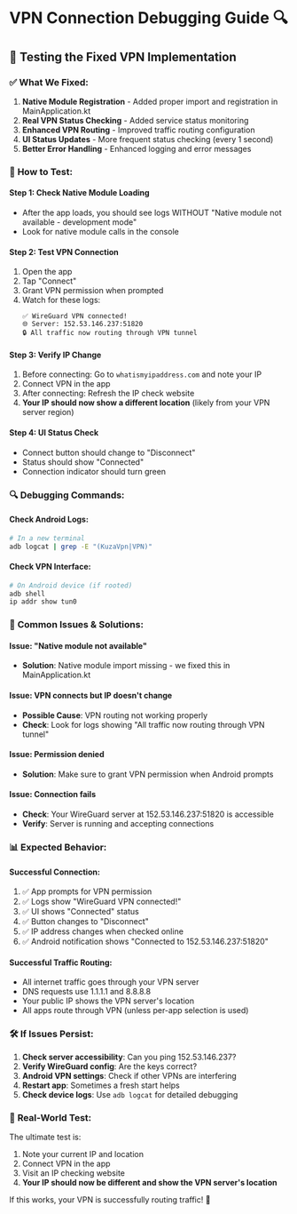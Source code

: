 # VPN Connection Debugging Guide 🔍

## 🎯 **Testing the Fixed VPN Implementation**

### ✅ **What We Fixed:**

1. **Native Module Registration** - Added proper import and registration in MainApplication.kt
2. **Real VPN Status Checking** - Added service status monitoring
3. **Enhanced VPN Routing** - Improved traffic routing configuration
4. **UI Status Updates** - More frequent status checking (every 1 second)
5. **Better Error Handling** - Enhanced logging and error messages

### 🧪 **How to Test:**

#### **Step 1: Check Native Module Loading**
- After the app loads, you should see logs WITHOUT "Native module not available - development mode"
- Look for native module calls in the console

#### **Step 2: Test VPN Connection**
1. Open the app
2. Tap "Connect"
3. Grant VPN permission when prompted
4. Watch for these logs:
   ```
   ✅ WireGuard VPN connected!
   🌐 Server: 152.53.146.237:51820
   🔒 All traffic now routing through VPN tunnel
   ```

#### **Step 3: Verify IP Change**
1. Before connecting: Go to `whatismyipaddress.com` and note your IP
2. Connect VPN in the app
3. After connecting: Refresh the IP check website
4. **Your IP should now show a different location** (likely from your VPN server region)

#### **Step 4: UI Status Check**
- Connect button should change to "Disconnect"
- Status should show "Connected"
- Connection indicator should turn green

### 🔍 **Debugging Commands:**

#### **Check Android Logs:**
```bash
# In a new terminal
adb logcat | grep -E "(KuzaVpn|VPN)"
```

#### **Check VPN Interface:**
```bash
# On Android device (if rooted)
adb shell
ip addr show tun0
```

### 🚨 **Common Issues & Solutions:**

#### **Issue: "Native module not available"**
- **Solution**: Native module import missing - we fixed this in MainApplication.kt

#### **Issue: VPN connects but IP doesn't change**
- **Possible Cause**: VPN routing not working properly
- **Check**: Look for logs showing "All traffic now routing through VPN tunnel"

#### **Issue: Permission denied**
- **Solution**: Make sure to grant VPN permission when Android prompts

#### **Issue: Connection fails**
- **Check**: Your WireGuard server at 152.53.146.237:51820 is accessible
- **Verify**: Server is running and accepting connections

### 📊 **Expected Behavior:**

#### **Successful Connection:**
1. ✅ App prompts for VPN permission
2. ✅ Logs show "WireGuard VPN connected!"
3. ✅ UI shows "Connected" status
4. ✅ Button changes to "Disconnect"
5. ✅ IP address changes when checked online
6. ✅ Android notification shows "Connected to 152.53.146.237:51820"

#### **Successful Traffic Routing:**
- All internet traffic goes through your VPN server
- DNS requests use 1.1.1.1 and 8.8.8.8
- Your public IP shows the VPN server's location
- All apps route through VPN (unless per-app selection is used)

### 🛠️ **If Issues Persist:**

1. **Check server accessibility**: Can you ping 152.53.146.237?
2. **Verify WireGuard config**: Are the keys correct?
3. **Android VPN settings**: Check if other VPNs are interfering
4. **Restart app**: Sometimes a fresh start helps
5. **Check device logs**: Use `adb logcat` for detailed debugging

### 📱 **Real-World Test:**

The ultimate test is:
1. Note your current IP and location
2. Connect VPN in the app
3. Visit an IP checking website
4. **Your IP should now be different and show the VPN server's location**

If this works, your VPN is successfully routing traffic! 🎉
